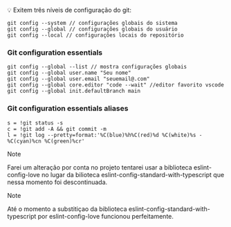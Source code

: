 <!-- 
    Crie uma chave ssh com nome persinalizado
    ssh-keygen -t rsa -b 2048 -f ~/.ssh/minha_chave_customizada
 -->

:bulb: Exitem  três níveis de configuração do git:

    git config --system // configurações globais do sistema
    git config --global // configurações globais do usuário
    git config --local // configurações locais do repositório

### Git configuration essentials

    git config --global --list // mostra configurações globais
    git config --global user.name "Seu nome"
    git config --global user.email "seuemail@.com"
    git config --global core.editor "code --wait" //editor favorito vscode
    git config --global init.defaultBranch main

### Git configuration essentials aliases

    s = !git status -s
	c = !git add -A && git commit -m
	l = !git log --pretty=format:'%C(blue)%h%C(red)%d %C(white)%s - %C(cyan)%cn %C(green)%cr'
 
> [!NOTE]
> Farei um alteração por conta no projeto tentarei usar a biblioteca eslint-config-love no lugar da bilioteca eslint-config-standard-with-typescript que nessa momento foi descontinuada.



> [!NOTE]
> Até o momento a substitiçao da biblioteca eslint-config-standard-with-typescript por eslint-config-love funcionou perfeitamente.
